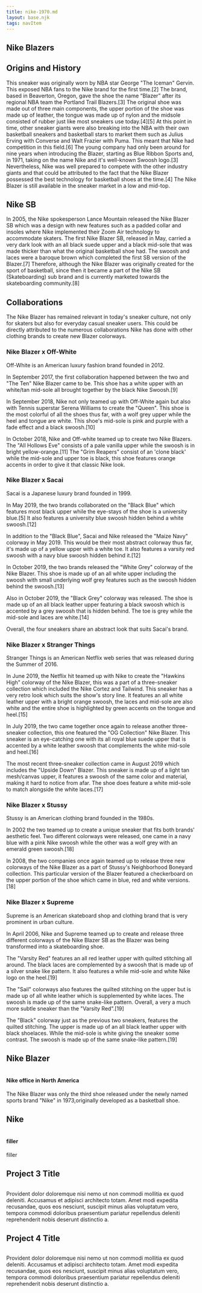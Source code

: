```yaml
---
title: nike-1970.md
layout: base.njk
tags: navItem
---
```





<section>
  <h1>Nike Blazers</h1>

<h2>Origins and History</h2>

  <p>This sneaker was originally worn by NBA star George "The Iceman" Gervin. This exposed NBA fans to the Nike brand for the first time.[2] The brand, based in Beaverton, Oregon, gave the shoe the name “Blazer” after its regional NBA team the Portland Trail Blazers.[3] The original shoe was made out of three main components, the upper portion of the shoe was made up of leather, the tongue was made up of nylon and the midsole consisted of rubber just like most sneakers use today.[4][5] At this point in time, other sneaker giants were also breaking into the NBA with their own basketball sneakers and basketball stars to market them such as Julius Erving with Converse and Walt Frazier with Puma. This meant that Nike had competition in this field.[6] The young company had only been around for nine years when introducing the Blazer, starting as Blue Ribbon Sports and, in 1971, taking on the name Nike and it's well-known Swoosh logo.[3] Nevertheless, Nike was well prepared to compete with the other industry giants and that could be attributed to the fact that the Nike Blazer possessed the best technology for basketball shoes at the time.[4] The Nike Blazer is still available in the sneaker market in a low and mid-top.</p>



<h2>Nike SB</h2>
  <p>In 2005, the Nike spokesperson Lance Mountain released the Nike Blazer SB which was a design with new features such as a padded collar and insoles where Nike implemented their Zoom Air technology to accommodate skaters. The first Nike Blazer SB, released in May, carried a very dark look with an all black suede upper and a black mid-sole that was made thicker than what the original basketball shoe had. The swoosh and laces were a baroque brown which completed the first SB version of the Blazer.[7] Therefore, although the Nike Blazer was originally created for the sport of basketball, since then it became a part of the Nike SB (Skateboarding) sub brand and is currently marketed towards the skateboarding community.[8]</p>

<h2>Collaborations</h2>

<p>The Nike Blazer has remained relevant in today's sneaker culture, not only for skaters but also for everyday casual sneaker users. This could be directly attributed to the numerous collaborations Nike has done with other clothing brands to create new Blazer colorways. </p>

<h3>Nike Blazer x Off-White</h3>
<p> Off-White is an American luxury fashion brand founded in 2012.

In September 2017, the first collaboration happened between the two and "The Ten" Nike Blazer came to be. This shoe has a white upper with an white/tan mid-sole all brought together by the black Nike Swoosh.[9]

In September 2018, Nike not only teamed up with Off-White again but also with Tennis superstar Serena Williams to create the "Queen". This shoe is the most colorful of all the shoes thus far, with a wolf grey upper while the heel and tongue are white. This shoe's mid-sole is pink and purple with a fade effect and a black swoosh.[10]

In October 2018, Nike and Off-white teamed up to create two Nike Blazers. The "All Hollows Eve" consists of a pale vanilla upper while the swoosh is in bright yellow-orange.[11] The "Grim Reapers" consist of an 'clone black' while the mid-sole and upper toe is black, this shoe features orange accents in order to give it that classic Nike look.</p>

<h3>Nike Blazer x Sacai</h3>
<p>Sacai is a Japanese luxury brand founded in 1999.

In May 2019, the two brands collaborated on the "Black Blue" which features most black upper while the eye-stays of the shoe is a university blue.[5] It also features a university blue swoosh hidden behind a white swoosh.[12]

In addition to the "Black Blue", Sacai and Nike released the "Maize Navy" colorway in May 2019. This would be their most abstract colorway thus far, it's made up of a yellow upper with a white toe. It also features a varsity red swoosh with a navy blue swoosh hidden behind it.[12]

In October 2019, the two brands released the "White Grey" colorway of the Nike Blazer. This shoe is made up of an all white upper including the swoosh with small underlying wolf grey features such as the swoosh hidden behind the swoosh.[13]

Also in October 2019, the "Black Grey" colorway was released. The shoe is made up of an all black leather upper featuring a black swoosh which is accented by a grey swoosh that is hidden behind. The toe is grey while the mid-sole and laces are white.[14]

Overall, the four sneakers share an abstract look that suits Sacai's brand.</p>

<h3>Nike Blazer x Stranger Things</h3>
  <p>Stranger Things is an American Netflix web series that was released during the Summer of 2016.

In June 2019, the Netflix hit teamed up with Nike to create the "Hawkins High" colorway of the Nike Blazer, this was a part of a three-sneaker collection which included the Nike Cortez and Tailwind. This sneaker has a very retro look which suits the show's story line. It features an all white leather upper with a bright orange swoosh, the laces and mid-sole are also white and the entire shoe is highlighted by green accents on the tongue and heel.[15]

In July 2019, the two came together once again to release another three-sneaker collection, this one featured the "OG Collection" Nike Blazer. This sneaker is an eye-catching one with its all royal blue suede upper that is accented by a white leather swoosh that complements the white mid-sole and heel.[16]

The most recent three-sneaker collection came in August 2019 which includes the "Upside Down" Blazer. This sneaker is made up of a light tan mesh/canvas upper, it features a swoosh of the same color and material, making it hard to notice from afar. The shoe does feature a white mid-sole to match alongside the white laces.[17]</p>

<h3>Nike Blazer x Stussy</h3>
  <p>Stussy is an American clothing brand founded in the 1980s.

In 2002 the two teamed up to create a unique sneaker that fits both brands' aesthetic feel. Two different colorways were released, one came in a navy blue with a pink Nike swoosh while the other was a wolf grey with an emerald green swoosh.[18]

In 2008, the two companies once again teamed up to release three new colorways of the Nike Blazer as a part of Stussy's Neighborhood Boneyard collection. This particular version of the Blazer featured a checkerboard on the upper portion of the shoe which came in blue, red and white versions.[18]</p>

<h3>Nike Blazer x Supreme</h3>
  <p>Supreme is an American skateboard shop and clothing brand that is very prominent in urban culture.

In April 2006, Nike and Supreme teamed up to create and release three different colorways of the Nike Blazer SB as the Blazer was being transformed into a skateboarding shoe.

The "Varsity Red" features an all red leather upper with quilted stitching all around. The black laces are complemented by a swoosh that is made up of a silver snake like pattern. It also features a while mid-sole and white Nike logo on the heel.[19]

The "Sail" colorways also features the quilted stitching on the upper but is made up of all white leather which is supplemented by white laces. The swoosh is made up of the same snake-like pattern. Overall, a very a much more subtle sneaker than the "Varsity Red".[19]

The "Black" colorway just as the previous two sneakers, features the quilted stitching. The upper is made up of an all black leather upper with black shoelaces. While the mid-sole is white giving the sneaker some contrast. The swoosh is made up of the same snake-like pattern.[19]</p>
  
</section>
  </section>

<footer class="page-footer">
  
<div class="page-projects">
  <section class="project">
    <h2>Nike Blazer</h2>
    <div class="project-image">
      <img src="https://place-hold.it/600" alt="">
    </div>
    </p>
  </section>
  <section class="project-text">
  <h4>Nike office in North America</h4>
  <p>The Nike Blazer was only the third shoe released under the newly named sports brand "Nike" in 1973,originally developed as a basketball shoe.</p>
  </section>
  <section class="project">
    <h2>Nike </h2>
    <div class="project-image">
      <img src="https://place-hold.it/600" alt="">
    </div>
  </section>
  <section class="project-text">
  <h4>filler</h4>
  <p>filler</p>
  </section>
  <section class="project">
    <h2>Project 3 Title</h2>
    <div class="project-image">
      <img src="https://place-hold.it/600" alt="">
    </div>
  </section>
  <section class="project-text">
  <p>Provident dolor doloremque nisi nemo ut non commodi mollitia ex quod deleniti. Accusamus et adipisci architecto totam. Amet modi expedita recusandae, quos eos nesciunt, suscipit minus alias voluptatum vero, tempora commodi doloribus praesentium pariatur repellendus deleniti reprehenderit nobis deserunt distinctio a.</p>
  </section>
  <section class="project">
    <h2>Project 4 Title</h2>
    <div class="project-image">
      <img src="https://place-hold.it/600" alt="">
    </div>
  </section>
  <section class="project-text">
  <p>Provident dolor doloremque nisi nemo ut non commodi mollitia ex quod deleniti. Accusamus et adipisci architecto totam. Amet modi expedita recusandae, quos eos nesciunt, suscipit minus alias voluptatum vero, tempora commodi doloribus praesentium pariatur repellendus deleniti reprehenderit nobis deserunt distinctio a.</p>
  </section>
  
</div>
  
</footer>